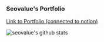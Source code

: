 ### Seovalue's Portfolio
[Link to Portfolio (connected to notion)](https://www.notion.so/valuecoding/Minjeong-Seo-04a27c32a6744ae0a1d44029c8ca92fe)  
  
  
![seovalue's github stats](https://github-readme-stats.vercel.app/api?username=seovalue&show_icons=true&theme=tokyonight)

<!--
**seovalue/seovalue** is a ✨ _special_ ✨ repository because its `README.md` (this file) appears on your GitHub profile.

Here are some ideas to get you started:

- 🔭 I’m currently working on ...
- 🌱 I’m currently learning ...
- 👯 I’m looking to collaborate on ...
- 🤔 I’m looking for help with ...
- 💬 Ask me about ...
- 📫 How to reach me: ...
- 😄 Pronouns: ...
- ⚡ Fun fact: ...
-->
